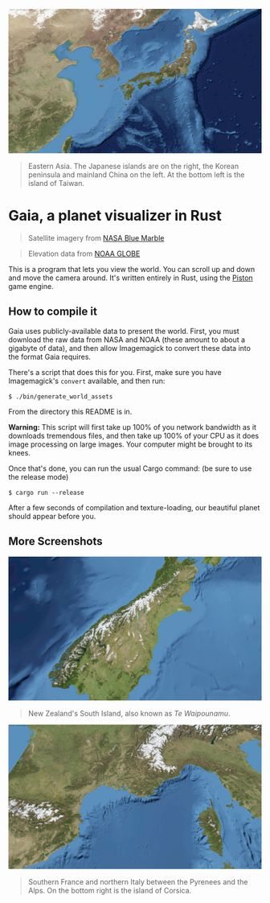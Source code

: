 ![Eastern Asia][east-asia]

> Eastern Asia. The Japanese islands are on the right, the Korean peninsula and
> mainland China on the left. At the bottom left is the island of Taiwan.

# Gaia, a planet visualizer in Rust

> Satellite imagery from [NASA Blue Marble][nasa]

> Elevation data from [NOAA GLOBE][noaa]

This is a program that lets you view the world. You can scroll up and down and
move the camera around. It's written entirely in Rust, using the
[Piston](piston) game engine.

## How to compile it

Gaia uses publicly-available data to present the world. First, you must download
the raw data from NASA and NOAA (these amount to about a gigabyte of data), and
then allow Imagemagick to convert these data into the format Gaia requires.

There's a script that does this for you. First, make sure you have Imagemagick's
`convert` available, and then run:

```
$ ./bin/generate_world_assets
```

From the directory this README is in.

**Warning:** This script will first take up 100% of you network bandwidth as it
downloads tremendous files, and then take up 100% of your CPU as it does image
processing on large images. Your computer might be brought to its knees.

Once that's done, you can run the usual Cargo command: (be sure to use the
release mode)

```
$ cargo run --release
```

After a few seconds of compilation and texture-loading, our beautiful planet
should appear before you.

## More Screenshots

![South Island][south-island]

> New Zealand's South Island, also known as *Te Waipounamu*.

![Pyrenees and Alps][pyrenees-and-alps]

> Southern France and northern Italy between the Pyrenees and the Alps. On the
> bottom right is the island of Corsica.

[east-asia]: screenshots/east-asia.jpg
[nasa]: https://visibleearth.nasa.gov/view.php?id=73909
[noaa]: https://www.ngdc.noaa.gov/mgg/topo/globe.html
[piston]: http://www.piston.rs/
[pyrenees-and-alps]: screenshots/pyrenees-and-alps.jpg
[south-island]: screenshots/south-island.jpg

